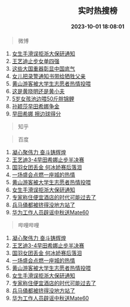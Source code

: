 <div align="center"><h2>实时热搜榜</h2><h4>2023-10-01 18:08:01</h4></div>

> 微博  

1. [女生手滑误拒浙大保研通知](https://s.weibo.com/weibo?q=%23%E5%A5%B3%E7%94%9F%E6%89%8B%E6%BB%91%E8%AF%AF%E6%8B%92%E6%B5%99%E5%A4%A7%E4%BF%9D%E7%A0%94%E9%80%9A%E7%9F%A5%23&t=31&band_rank=1&Refer=top)<br />
2. [王艺迪止步女单四强](https://s.weibo.com/weibo?q=%23%E7%8E%8B%E8%89%BA%E8%BF%AA%E6%AD%A2%E6%AD%A5%E5%A5%B3%E5%8D%95%E5%9B%9B%E5%BC%BA%23&t=31&band_rank=2&Refer=top)<br />
3. [这些大国重器彰显中国底气](https://s.weibo.com/weibo?q=%23%E8%BF%99%E4%BA%9B%E5%A4%A7%E5%9B%BD%E9%87%8D%E5%99%A8%E5%BD%B0%E6%98%BE%E4%B8%AD%E5%9B%BD%E5%BA%95%E6%B0%94%23&t=31&band_rank=3&Refer=top)<br />
4. [女儿把录警通知书带给牺牲父亲](https://s.weibo.com/weibo?q=%23%E5%A5%B3%E5%84%BF%E6%8A%8A%E5%BD%95%E8%AD%A6%E9%80%9A%E7%9F%A5%E4%B9%A6%E5%B8%A6%E7%BB%99%E7%89%BA%E7%89%B2%E7%88%B6%E4%BA%B2%23&t=31&band_rank=4&Refer=top)<br />
5. [黄山游客被大学生志愿者热情投喂](https://s.weibo.com/weibo?q=%23%E9%BB%84%E5%B1%B1%E6%B8%B8%E5%AE%A2%E8%A2%AB%E5%A4%A7%E5%AD%A6%E7%94%9F%E5%BF%97%E6%84%BF%E8%80%85%E7%83%AD%E6%83%85%E6%8A%95%E5%96%82%23&t=31&band_rank=5&Refer=top)<br />
6. [这是黄晓明还是黄小夫](https://s.weibo.com/weibo?q=%23%E8%BF%99%E6%98%AF%E9%BB%84%E6%99%93%E6%98%8E%E8%BF%98%E6%98%AF%E9%BB%84%E5%B0%8F%E5%A4%AB%23&t=31&band_rank=6&Refer=top)<br />
7. [5岁女孩池边喂50斤胖锦鲤](https://s.weibo.com/weibo?q=%235%E5%B2%81%E5%A5%B3%E5%AD%A9%E6%B1%A0%E8%BE%B9%E5%96%8250%E6%96%A4%E8%83%96%E9%94%A6%E9%B2%A4%23&t=31&band_rank=7&Refer=top)<br />
8. [孙颖莎早田希娜争金](https://s.weibo.com/weibo?q=%23%E5%AD%99%E9%A2%96%E8%8E%8E%E6%97%A9%E7%94%B0%E5%B8%8C%E5%A8%9C%E4%BA%89%E9%87%91%23&t=31&band_rank=8&Refer=top)<br />
9. [早田希娜 擦边球得分](https://s.weibo.com/weibo?q=%E6%97%A9%E7%94%B0%E5%B8%8C%E5%A8%9C%20%E6%93%A6%E8%BE%B9%E7%90%83%E5%BE%97%E5%88%86&t=31&band_rank=9&Refer=top)<br />

> 知乎  


> 百度  

1. [凝心聚伟力 奋斗铸辉煌](https://www.baidu.com/s?wd=%E5%87%9D%E5%BF%83%E8%81%9A%E4%BC%9F%E5%8A%9B+%E5%A5%8B%E6%96%97%E9%93%B8%E8%BE%89%E7%85%8C&sa=fyb_news&rsv_dl=fyb_news)<br />
2. [王艺迪3-4早田希娜止步半决赛](https://www.baidu.com/s?wd=%E7%8E%8B%E8%89%BA%E8%BF%AA3-4%E6%97%A9%E7%94%B0%E5%B8%8C%E5%A8%9C%E6%AD%A2%E6%AD%A5%E5%8D%8A%E5%86%B3%E8%B5%9B&sa=fyb_news&rsv_dl=fyb_news)<br />
3. [国羽女团丢金 何冰娇赛后落泪](https://www.baidu.com/s?wd=%E5%9B%BD%E7%BE%BD%E5%A5%B3%E5%9B%A2%E4%B8%A2%E9%87%91+%E4%BD%95%E5%86%B0%E5%A8%87%E8%B5%9B%E5%90%8E%E8%90%BD%E6%B3%AA&sa=fyb_news&rsv_dl=fyb_news)<br />
4. [一场盛会点燃一座城的热情](https://www.baidu.com/s?wd=%E4%B8%80%E5%9C%BA%E7%9B%9B%E4%BC%9A%E7%82%B9%E7%87%83%E4%B8%80%E5%BA%A7%E5%9F%8E%E7%9A%84%E7%83%AD%E6%83%85&sa=fyb_news&rsv_dl=fyb_news)<br />
5. [黄山游客被大学生志愿者热情投喂](https://www.baidu.com/s?wd=%E9%BB%84%E5%B1%B1%E6%B8%B8%E5%AE%A2%E8%A2%AB%E5%A4%A7%E5%AD%A6%E7%94%9F%E5%BF%97%E6%84%BF%E8%80%85%E7%83%AD%E6%83%85%E6%8A%95%E5%96%82&sa=fyb_news&rsv_dl=fyb_news)<br />
6. [女生手滑误拒浙大保研通知](https://www.baidu.com/s?wd=%E5%A5%B3%E7%94%9F%E6%89%8B%E6%BB%91%E8%AF%AF%E6%8B%92%E6%B5%99%E5%A4%A7%E4%BF%9D%E7%A0%94%E9%80%9A%E7%9F%A5&sa=fyb_news&rsv_dl=fyb_news)<br />
7. [专家称住便宜酒店的时代可能过去了](https://www.baidu.com/s?wd=%E4%B8%93%E5%AE%B6%E7%A7%B0%E4%BD%8F%E4%BE%BF%E5%AE%9C%E9%85%92%E5%BA%97%E7%9A%84%E6%97%B6%E4%BB%A3%E5%8F%AF%E8%83%BD%E8%BF%87%E5%8E%BB%E4%BA%86&sa=fyb_news&rsv_dl=fyb_news)<br />
8. [兵马俑都被挤得没地方站了](https://www.baidu.com/s?wd=%E5%85%B5%E9%A9%AC%E4%BF%91%E9%83%BD%E8%A2%AB%E6%8C%A4%E5%BE%97%E6%B2%A1%E5%9C%B0%E6%96%B9%E7%AB%99%E4%BA%86&sa=fyb_news&rsv_dl=fyb_news)<br />
9. [华为工作人员辟谣中秋送Mate60](https://www.baidu.com/s?wd=%E5%8D%8E%E4%B8%BA%E5%B7%A5%E4%BD%9C%E4%BA%BA%E5%91%98%E8%BE%9F%E8%B0%A3%E4%B8%AD%E7%A7%8B%E9%80%81Mate60&sa=fyb_news&rsv_dl=fyb_news)<br />

> 哔哩哔哩  

1. [凝心聚伟力 奋斗铸辉煌](https://www.baidu.com/s?wd=%E5%87%9D%E5%BF%83%E8%81%9A%E4%BC%9F%E5%8A%9B+%E5%A5%8B%E6%96%97%E9%93%B8%E8%BE%89%E7%85%8C&sa=fyb_news&rsv_dl=fyb_news)<br />
2. [王艺迪3-4早田希娜止步半决赛](https://www.baidu.com/s?wd=%E7%8E%8B%E8%89%BA%E8%BF%AA3-4%E6%97%A9%E7%94%B0%E5%B8%8C%E5%A8%9C%E6%AD%A2%E6%AD%A5%E5%8D%8A%E5%86%B3%E8%B5%9B&sa=fyb_news&rsv_dl=fyb_news)<br />
3. [国羽女团丢金 何冰娇赛后落泪](https://www.baidu.com/s?wd=%E5%9B%BD%E7%BE%BD%E5%A5%B3%E5%9B%A2%E4%B8%A2%E9%87%91+%E4%BD%95%E5%86%B0%E5%A8%87%E8%B5%9B%E5%90%8E%E8%90%BD%E6%B3%AA&sa=fyb_news&rsv_dl=fyb_news)<br />
4. [一场盛会点燃一座城的热情](https://www.baidu.com/s?wd=%E4%B8%80%E5%9C%BA%E7%9B%9B%E4%BC%9A%E7%82%B9%E7%87%83%E4%B8%80%E5%BA%A7%E5%9F%8E%E7%9A%84%E7%83%AD%E6%83%85&sa=fyb_news&rsv_dl=fyb_news)<br />
5. [黄山游客被大学生志愿者热情投喂](https://www.baidu.com/s?wd=%E9%BB%84%E5%B1%B1%E6%B8%B8%E5%AE%A2%E8%A2%AB%E5%A4%A7%E5%AD%A6%E7%94%9F%E5%BF%97%E6%84%BF%E8%80%85%E7%83%AD%E6%83%85%E6%8A%95%E5%96%82&sa=fyb_news&rsv_dl=fyb_news)<br />
6. [女生手滑误拒浙大保研通知](https://www.baidu.com/s?wd=%E5%A5%B3%E7%94%9F%E6%89%8B%E6%BB%91%E8%AF%AF%E6%8B%92%E6%B5%99%E5%A4%A7%E4%BF%9D%E7%A0%94%E9%80%9A%E7%9F%A5&sa=fyb_news&rsv_dl=fyb_news)<br />
7. [专家称住便宜酒店的时代可能过去了](https://www.baidu.com/s?wd=%E4%B8%93%E5%AE%B6%E7%A7%B0%E4%BD%8F%E4%BE%BF%E5%AE%9C%E9%85%92%E5%BA%97%E7%9A%84%E6%97%B6%E4%BB%A3%E5%8F%AF%E8%83%BD%E8%BF%87%E5%8E%BB%E4%BA%86&sa=fyb_news&rsv_dl=fyb_news)<br />
8. [兵马俑都被挤得没地方站了](https://www.baidu.com/s?wd=%E5%85%B5%E9%A9%AC%E4%BF%91%E9%83%BD%E8%A2%AB%E6%8C%A4%E5%BE%97%E6%B2%A1%E5%9C%B0%E6%96%B9%E7%AB%99%E4%BA%86&sa=fyb_news&rsv_dl=fyb_news)<br />
9. [华为工作人员辟谣中秋送Mate60](https://www.baidu.com/s?wd=%E5%8D%8E%E4%B8%BA%E5%B7%A5%E4%BD%9C%E4%BA%BA%E5%91%98%E8%BE%9F%E8%B0%A3%E4%B8%AD%E7%A7%8B%E9%80%81Mate60&sa=fyb_news&rsv_dl=fyb_news)<br />
